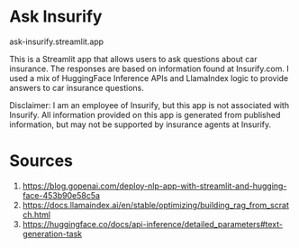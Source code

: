 # Ask Insurify

ask-insurify.streamlit.app

This is a Streamlit app that allows users to ask questions about car insurance. The responses are based on information found at Insurify.com. I used a mix of HuggingFace Inference APIs and LlamaIndex logic to provide answers to car insurance questions.

Disclaimer: I am an employee of Insurify, but this app is not associated with Insurify. All information provided on this app is generated from published information, but may not be supported by insurance agents at Insurify.

# Sources
1. https://blog.gopenai.com/deploy-nlp-app-with-streamlit-and-hugging-face-453b90e58c5a
2. https://docs.llamaindex.ai/en/stable/optimizing/building_rag_from_scratch.html
3. https://huggingface.co/docs/api-inference/detailed_parameters#text-generation-task
